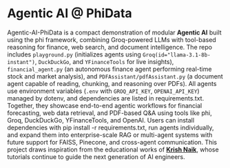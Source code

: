 # Agentic AI @ PhiData

Agentic-AI-PhiData is a compact demonstration of modular **Agentic AI** built using the phi framework, combining Groq-powered LLMs with tool-based reasoning for finance, web search, and document intelligence. The repo includes `playground.py` (initializes agents using `Groq(id="llama-3.1-8b-instant")`, `DuckDuckGo`, and `YFinanceTools` for live insights), `financial_agent.py` (an autonomous finance agent performing real-time stock and market analysis), and `PDFAssistant/pdfAssistant.py` (a document agent capable of reading, chunking, and reasoning over PDFs). All agents use environment variables (`.env` with `GROQ_API_KEY`, `OPENAI_API_KEY`) managed by dotenv, and dependencies are listed in requirements.txt. Together, they showcase end-to-end agentic workflows for financial forecasting, web data retrieval, and PDF-based Q&A using tools like phi, Groq, DuckDuckGo, YFinanceTools, and OpenAI. Users can install dependencies with pip install -r requirements.txt, run agents individually, and expand them into enterprise-scale RAG or multi-agent systems with future support for FAISS, Pinecone, and cross-agent communication. This project draws inspiration from the educational works of [**Krish Naik**](https://github.com/krishnaik06), whose tutorials continue to guide the next generation of AI engineers.
